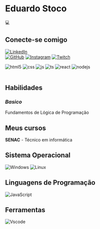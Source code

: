 # **Eduardo Stoco**
💻
 
## Conecte-se comigo
[![LinkedIn](https://img.shields.io/badge/LinkedIn-0077B5?style=for-the-badge&logo=linkedin&logoColor=)](https://www.linkedin.com/in/eduardo-stoco-075538302/)  
[![GitHub](https://img.shields.io/badge/GitHub-black?style=for-the-badge&logo=github&logoColor=white)](https://github.com/Stoco7)
[![Instagram](https://img.shields.io/badge/Instagram-E4405F?style=for-the-badge&logo=instagram&logoColor=white)](https://www.instagram.com/eduardo_stoco/)
[![Twitch](https://img.shields.io/badge/Twitch-9146FF?style=for-the-badge&logo=twitch&logoColor=white)](https://www.twitch.tv/stoco7)

<div style="display: inline_block">
  <img align="center" alt="html5" src="https://img.shields.io/badge/HTML5-E34F26?style=for-the-badge&logo=html5&logoColor=white" />
  <img align="center" alt="css" src="https://img.shields.io/badge/CSS3-1572B6?style=for-the-badge&logo=css3&logoColor=white" />
  <img align="center" alt="js" src="https://img.shields.io/badge/JavaScript-F7DF1E?style=for-the-badge&logo=javascript&logoColor=black" />
  <img align="center" alt="ts" src="https://img.shields.io/badge/TypeScript-007ACC?style=for-the-badge&logo=typescript&logoColor=white" />
  <img align="center" alt="react" src="https://img.shields.io/badge/React-20232A?style=for-the-badge&logo=react&logoColor=61DAFB" />
  <img align="center" alt="nodejs" src="https://img.shields.io/badge/Node.js-43853D?style=for-the-badge&logo=node.js&logoColor=white" />
</div><br/>
 
## **Habilidades**
### *Basico*
Fundamentos de Lógica de Programação 

 
## **Meus cursos**
**SENAC** - Técnico em informática
## **Sistema Operacional**
 
![Windows](https://img.shields.io/badge/Windows-000?style=for-the-badge&logo=windows&logoColor=2CA5E0) ![Linux](https://img.shields.io/badge/Linux-000?style=for-the-badge&logo=linux&logoColor=FCC624)
 
## **Linguagens de Programação**
![JavaScript](https://img.shields.io/badge/JavaScript-F7DF1E?style=for-the-badge&logo=javascript&logoColor=black)

 
## **Ferramentas**
![Vscode](https://img.shields.io/badge/Vscode-007ACC?style=for-the-badge&logo=visual-studio-code&logoColor=white)
